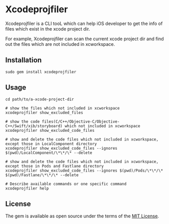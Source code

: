 # Xcodeprojfiler

Xcodeprojfiler is a CLI tooL which can help iOS developer to get the info of files which exist in the xcode project dir.

For example, Xcodeprojfiler can scan the current xcode project dir and find out the files which are not included in xcworkspace.


## Installation

```shell
sudo gem install xcodeprojfiler
```
## Usage

```shell
cd path/to/a-xcode-project-dir

# show the files which not included in xcworkspace 
xcodeprojfiler show_excluded_files

# show the code files(C/C++/Objective-C/Objective-C++/Swift/xib/storyboard) which not included in xcworkspace
xcodeprojfiler show_excluded_code_files

# show and delete the code files which not included in xcworkspace, except those in LocalComponent directory
xcodeprojfiler show_excluded_code_files --ignores $(pwd)/LocalComponent/\*\*/\* --delete

# show and delete the code files which not included in xcworkspace, except those in Pods and Fastlane directory
xcodeprojfiler show_excluded_code_files --ignores $(pwd)/Pods/\*\*/\* $(pwd)/Fastlane/\*\*/\* --delete

# Describe available commands or one specific command
xcodeprojfiler help
```

## License

The gem is available as open source under the terms of the [MIT License](https://opensource.org/licenses/MIT).

